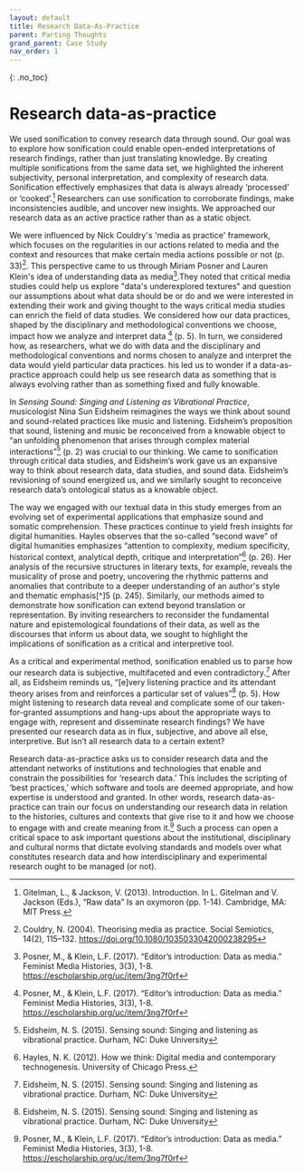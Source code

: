 ```yaml
---
layout: default
title: Research Data-As-Practice
parent: Parting Thoughts
grand_parent: Case Study
nav_order: 1
---
```


<!-- 
This page is an example lesson template.
Add, edit, or remove any content below for the workshop in question. -->

<!-- Putting a {: .no_toc} above a header removes it from the table of contents -->

{: .no_toc}  
# Research data-as-practice

We used sonification to convey research data through sound. Our goal was to explore how sonification could enable open-ended interpretations of research findings, rather than just translating knowledge. By creating multiple sonifications from the same data set, we highlighted the inherent subjectivity, personal interpretation, and complexity of research data. Sonification effectively emphasizes that data is always already ‘processed’ or ‘cooked’.[^1] Researchers can use sonification to corroborate findings, make inconsistencies audible, and uncover new insights. We approached our research data as an active practice rather than as a static object.

We were influenced by Nick Couldry's 'media as practice' framework, which focuses on the regularities in our actions related to media and the context and resources that make certain media actions possible or not (p. 33)[^2]. This perspective came to us through Miriam Posner and Lauren Klein's idea of understanding data as media[^3].They noted that critical media studies could help us explore "data's underexplored textures" and question our assumptions about what data should be or do and we were interested in extending their work and giving thought to the ways critical media studies can enrich the field of data studies. We considered how our data practices, shaped by the disciplinary and methodological conventions we choose, impact how we analyze and interpret data [^3] (p. 5). In turn, we considered how, as researchers, what we do with data and the disciplinary and methodological conventions and norms chosen to analyze and interpret the data would yield particular data practices. his led us to wonder if a data-as-practice approach could help us see research data as something that is always evolving rather than as something fixed and fully knowable.

In <em> Sensing Sound: Singing and Listening as Vibrational Practice</em>, musicologist Nina Sun Eidsheim reimagines the ways we think about sound and sound-related practices like music and listening. Eidsheim’s proposition that sound, listening and music be reconceived from a knowable object to “an unfolding phenomenon that arises through complex material interactions”[^4] (p. 2) was crucial to our thinking. We came to sonification through critical data studies, and Eidsheim’s work gave us an expansive way to think about research data, data studies, and sound data. Eidsheim’s revisioning of sound energized us, and we similarly sought to reconceive research data’s ontological status as a knowable object.  

The way we engaged with our textual data in this study emerges from an evolving set of experimental applications that emphasize sound and somatic comprehension. These practices continue to yield fresh insights for digital humanities. Hayles observes that the so-called “second wave” of digital humanities emphasizes “attention to complexity, medium specificity, historical context, analytical depth, critique and interpretation”[^5] (p. 26). Her analysis of the recursive structures in literary texts, for example, reveals the musicality of prose and poetry, uncovering the rhythmic patterns and anomalies that contribute to a deeper understanding of an author's style and thematic emphasis[^]5 (p. 245). Similarly, our methods aimed to demonstrate how sonification can extend beyond translation or representation. By inviting researchers to reconsider the fundamental nature and epistemological foundations of their data, as well as the discourses that inform us about data, we sought to highlight the implications of sonification as a critical and interpretive tool.  

As a critical and experimental method, sonification enabled us to parse how our research data is subjective, multifaceted and even contradictory.[^4] After all, as Eidsheim reminds us, “[e]very listening practice and its attendant theory arises from and reinforces a particular set of values”[^4] (p. 5). How might listening to research data reveal and complicate some of our taken-for-granted assumptions and hang-ups about the appropriate ways to engage with, represent and disseminate research findings? We have presented our research data as in flux, subjective, and above all else, interpretive. But isn’t all research data to a certain extent? 

Research data-as-practice asks us to consider research data and the attendant networks of institutions and technologies that enable and constrain the possibilities for ‘research data.’ This includes the scripting of ‘best practices,’ which software and tools are deemed appropriate, and how expertise is understood and granted. In other words, research data-as-practice can train our focus on understanding our research data in relation to the histories, cultures and contexts that give rise to it and how we choose to engage with and create meaning from it.[^3] Such a process can open a critical space to ask important questions about the institutional, disciplinary and cultural norms that dictate evolving standards and models over what constitutes research data and how interdisciplinary and experimental research ought to be managed (or not). 

[^1]: Gitelman, L., & Jackson, V. (2013). Introduction. In L. Gitelman and V. Jackson (Eds.), “Raw data” Is an oxymoron (pp. 1-14). Cambridge, MA: MIT Press.

[^2]: Couldry, N. (2004). Theorising media as practice. Social Semiotics, 14(2), 115–132. <https://doi.org/10.1080/1035033042000238295>

[^3]: Posner, M., & Klein, L.F. (2017). “Editor’s introduction: Data as media.” Feminist Media Histories, 3(3), 1-8. <https://escholarship.org/uc/item/3ng7f0rf>

[^4]: Eidsheim, N. S. (2015). Sensing sound: Singing and listening as vibrational practice. Durham, NC: Duke University

[^5]: Hayles, N. K. (2012). How we think: Digital media and contemporary technogenesis. University of Chicago Press.
